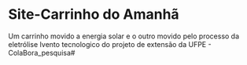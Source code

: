 # Site-Carrinho do Amanhã
Um carrinho movido a energia solar e o outro movido pelo processo da eletrólise
Ivento tecnologico do projeto de extensão da UFPE - ColaBora_pesquisa#